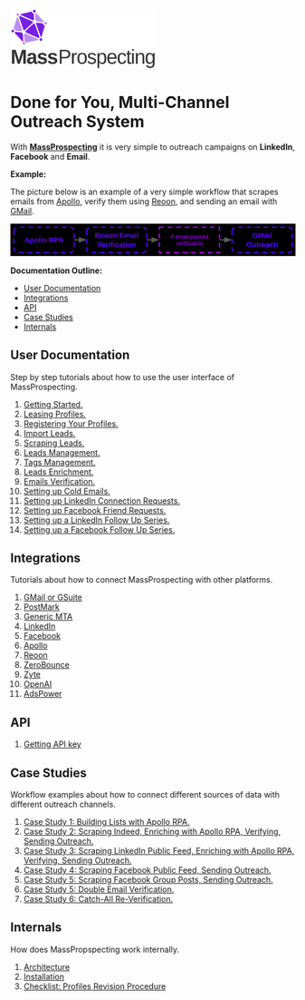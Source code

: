 <img src="./assets/logo.svg" alt="image" width="256" height="auto" />

# Done for You, Multi-Channel Outreach System

With [**MassProspecting**](https://massprospecting.com) it is very simple to outreach campaigns on **LinkedIn**, **Facebook** and **Email**.

**Example:**

The picture below is an example of a very simple workflow that scrapes emails from [Apollo](https://www.apollo.io), verify them using [Reoon](https://emailverifier.reoon.com), and sending an email with [GMail](https://gmail.com).

![Example Workflow](./assets/main/1.png)

**Documentation Outline:**

- [User Documentation](#user-documentation)
- [Integrations](#integrations)
- [API](#api)
- [Case Studies](#case-studies)
- [Internals](#internals)

## User Documentation

Step by step tutorials about how to use the user interface of MassProspecting.

1. [Getting Started.](/user/1-getting-started.md)
2. [Leasing Profiles.](/user/2-leasing-profiles.md)
3. [Registering Your Profiles.](/user/3-registering-your-profiles.md)
4. [Import Leads.](/user/4-import-leads.md)
5. [Scraping Leads.](/user/5-scraping-leads.md)
6. [Leads Management.](/user/6-leads-management.md)
7. [Tags Management.](/user/7-tags-management.md)
8. [Leads Enrichment.](/user/8-leads-enrichment.md)
9. [Emails Verification.](/user/9-emails-verification.md)
10. [Setting up Cold Emails.](/user/10-setting-up-cold-emails.md)
11. [Setting up LinkedIn Connection Requests.](/user/11-setting-up-linkedin-connection-requests.md)
12. [Setting up Facebook Friend Requests.](/user/12-setting-up-facebook-friend-requests.md)
13. [Setting up a LinkedIn Follow Up Series.](/user/13-setting-up-a-linkedin-follow-up-series.md)
14. [Setting up a Facebook Follow Up Series.](/user/14-setting-up-a-facebook-follow-up-series.md)

## Integrations

Tutorials about how to connect MassProspecting with other platforms.

1. [GMail or GSuite](/integrations/1-gmail-or-gsuite.md)
2. [PostMark](/integrations/2-postmark.md)
3. [Generic MTA](/integrations/3-generic-mta.md)
4. [LinkedIn](/integrations/4-linkedin.md)
5. [Facebook](/integrations/5-facebook.md)
6. [Apollo](/integrations/6-apollo.md)
7. [Reoon](/integrations/7-reoon.md)
8. [ZeroBounce](/integrations/8-zerobounce.md)
9. [Zyte](/integrations/9-zyte.md)
10. [OpenAI](/integrations/10-openai.md)
11. [AdsPower](/integrations/11-adspower.md)

## API

1. [Getting API key](/api/1-getting-api-key.md)

## Case Studies

Workflow examples about how to connect different sources of data with different outreach channels.

1. [Case Study 1: Building Lists with Apollo RPA.](/case-studies/1-case-study-1:-building-lists-with-apollo-rpa.md)
2. [Case Study 2: Scraping Indeed, Enriching with Apollo RPA, Verifying, Sending Outreach.](/case-studies/2-case-study-2:-scraping-indeed,-enriching-with-apollo-rpa,-verifying,-sending-outreach.md)
3. [Case Study 3: Scraping LinkedIn Public Feed, Enriching with Apollo RPA, Verifying, Sending Outreach.](/case-studies/3-case-study-3:-scraping-linkedin-public-feed,-enriching-with-apollo-rpa,-verifying,-sending-outreach.md)
4. [Case Study 4: Scraping Facebook Public Feed, Sending Outreach.](/case-studies/4-case-study-4:-scraping-facebook-public-feed,-sending-outreach.md)
5. [Case Study 5: Scraping Facebook Group Posts, Sending Outreach.](/case-studies/5-case-study-5:-scraping-facebook-group-posts,-sending-outreach.md)
6. [Case Study 5: Double Email Verification.](/case-studies/6-case-study-5:-double-email-verification.md)
7. [Case Study 6: Catch-All Re-Verification.](/case-studies/7-case-study-6:-catch-all-re-verification.md)

## Internals

How does MassPropspecting work internally.

1. [Architecture](/internals/1-architecture.md)
2. [Installation](/internals/2-installation.md)
3. [Checklist: Profiles Revision Procedure](/internals/3-checklist-profiles-revision-procedure.md)